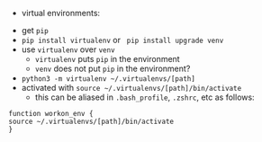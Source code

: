 - virtual environments: <br />
 * get `pip`
 * `pip install virtualenv` or ` pip install upgrade venv`
 * use `virtualenv` over `venv`
    * `virtualenv` puts `pip` in the environment
    * `venv` does not put `pip` in the environment?
 * `python3 -m virtualenv ~/.virtualenvs/[path]`
 * activated with `source ~/.virtualenvs/[path]/bin/activate`
    * this can be aliased in `.bash_profile`, `.zshrc`, etc as follows:
```
function workon_env {
source ~/.virtualenvs/[path]/bin/activate
}
```
